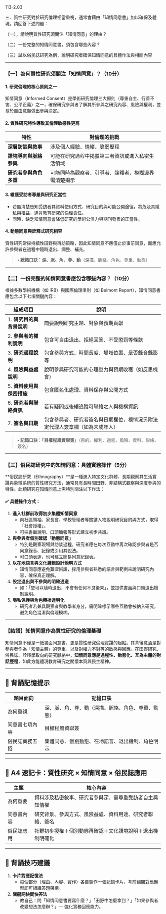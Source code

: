 113-2.03

三、質性研究對於研究倫理相當重視，通常會藉由「知情同意書」加以確保及體現。請回答下述問題：

（一），請說明質性研究須關注「知情同意」的理由？

（二）一份完整的知情同意書，須包含哪些內容？

（三）試以俗民誌研究為例，說明研究者確保知情同意的具體作法與相關內容

----------------

### 【一】為何質性研究須關注「知情同意」？（10分）

#### 1. **研究倫理的核心原則之一**

知情同意（Informed Consent）是學術研究倫理三大原則（尊重自主、行善不害、公平正義）之一，確保研究參與者了解其所參與之研究內容、風險與權利，並基於自由意願做出參與決定。

#### 2. **質性研究特性導致其倫理敏感性更高**

| 特性                   | 對倫理的挑戰                                         |
| ---------------------- | ---------------------------------------------------- |
| **深層訪談與敘事**     | 涉及個人經驗、情緒、脆弱歷程                         |
| **語境導向與脈絡參與** | 可能在研究過程中揭露第三者資訊或進入私密生活領域     |
| **研究者參與角色多重** | 可能同時為觀察者、引導者、詮釋者，模糊邊界需清楚揭示 |

#### 3. **維護受訪者尊嚴與研究正當性**

- 若無清楚告知受訪者其資料使用方式、研究目的與可能公開途徑，將危及其隱私與權益，違背教育研究的倫理責任。
- 同時，缺乏知情同意會降低研究的學術公信力與期刊發表的正當性。

#### 4. **動態同意與詮釋式研究相容**

質性研究常採持續性田野與再訪策略，因此知情同意不應僅止於事前同意，而應允許參與者在過程中隨時退出、調整、補充。

> ⬩ **總結口訣：深、脈、角、尊、動**（深描、脈絡、角色、尊重、動態）

------

### 【二】一份完整的知情同意書應包含哪些內容？（10分）

根據多數學術機構（如 IRB）與國際倫理準則（如 Belmont Report），知情同意書應包含以下七項關鍵內容：

| 組成項目                  | 說明                                                         |
| ------------------------- | ------------------------------------------------------------ |
| 1. **研究目的與背景說明** | 簡要說明研究主題、對象與預期貢獻                             |
| 2. **參與者的權利說明**   | 包含可自由退出、拒絕回答、不受懲罰等條款                     |
| 3. **研究過程說明**       | 包含參與方式、時間長度、場域位置、是否錄音錄影等             |
| 4. **風險與益處說明**     | 說明參與研究可能的心理壓力與預期收穫（如反思機會）           |
| 5. **資料使用與保密措施** | 包含匿名化處理、資料保存與公開方式                           |
| 6. **研究者與聯絡資訊**   | 若有疑問或後續追蹤可聯絡之人與機構資訊                       |
| 7. **簽名與日期**         | 包含參與者、研究者簽名與日期欄位，視情況另附法定代理人簽章欄（如為未成年人） |

> ⬩ **記憶口訣：「目權程風資聯簽」**（目的、權利、過程、風險、資料、聯絡、簽名）

------

### 【三】俗民誌研究中的知情同意：具體實務操作（5分）

**俗民誌研究（Ethnography）**是一種進入特定文化群體、長期觀察其生活實踐與象徵系統的質性研究方法，通常具有長時間田野、非結構式觀察與深度參與的特性。此類研究在知情同意上需特別關注以下作法：

#### ✅ 具體操作方式：

1. **進入社群前取得初步集體知情同意**
   - 向社區領袖、家長會、學校管理者等關鍵人物說明研究目的與方式，取得「社會授權」。
   - 可採書面說明、口頭簡報等形式建立初步共識。
2. **與參與者個別確認「動態同意」**
   - 特別是觀察現場與訪談過程，研究者應在每次互動中再次確認參與者是否同意錄音、記錄或引用其說法。
   - 可口頭表達，也可建立簡易同意紀錄表。
3. **以在地語言與文化邏輯設計說明方式**
   - 知情同意應避免艱澀術語，採用參與者熟悉的語言與範例來說明研究內容，確保真正理解。
4. **設定退出與不參與的明確通道**
   - 如：「您可以隨時退出，不會有任何不良後果」，並提供書面與口頭退出機制說明。
5. **隱私保護與角色轉換透明化**
   - 研究者若兼具觀察者與教學者身分，需明確標示哪些互動會被納入研究，避免角色混淆與倫理模糊。

------

### 【結語】知情同意作為質性研究的倫理基礎

知情同意不僅是一紙書面同意書，更是質性研究倫理實踐的起點。其背後意涵是對參與者作為「知情主體」的尊重，以及對權力不對等的敏感與回應。在田野研究、俗民誌、詮釋學取向的研究脈絡中，**知情同意應是過程性、動態化、互為主體的對話歷程**，如此方能體現教育研究之關懷本質與民主精神。

------

## 🧠 背誦記憶提示

| 題目面向       | 記憶口訣                                           |
| -------------- | -------------------------------------------------- |
| 為何重視       | 深、脈、角、尊、動（深描、脈絡、角色、尊重、動態） |
| 同意書七項內容 | 目權程風資聯簽                                     |
| 俗民誌實務五招 | 集體同意、個別動態、在地語言、退出機制、角色明示   |

------

## 📄 A4 速記卡：質性研究 × 知情同意 × 俗民誌應用

| 主題       | 核心內容                                                   |
| ---------- | ---------------------------------------------------------- |
| 為何重要   | 資料涉及私密敘事、研究者參與深、需尊重受訪者自主與知情權   |
| 同意書內容 | 研究背景、參與方式、風險益處、資料用途、研究者聯絡、簽名   |
| 俗民誌應用 | 社群初步授權＋個別動態再確認＋文化語境說明＋退出機制明確化 |

------

## 🎯 背誦技巧建議

1. **卡片對應記憶法**
   - 每個部分（理由、內容、實作）各自製作一張記憶卡片，考前翻閱對應題型即可組織答題架構。
2. **關鍵詞快問快答法**
   - 教自己：問「知情同意書要寫什麼？」「田野中怎麼拿到？」「如果參與者改變想法怎麼辦？」— 強化實務回應能力。